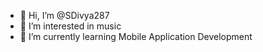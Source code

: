 - 👋 Hi, I’m @SDivya287
- 👀 I’m interested in music
- 🌱 I’m currently learning Mobile Application Development


<!---
SDivya287/SDivya287 is a ✨ special ✨ repository because its `README.md` (this file) appears on your GitHub profile.
You can click the Preview link to take a look at your changes.
--->
